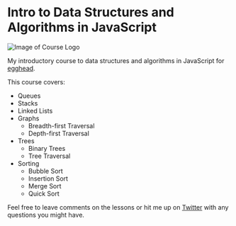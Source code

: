 # Intro to Data Structures and Algorithms in JavaScript

![Image of Course Logo](https://d2eip9sf3oo6c2.cloudfront.net/series/square_covers/000/000/261/square_480/EGH_JSAlgorithms_Final.png)

My introductory course to data structures and algorithms in JavaScript for [egghead](https://egghead.io).

This course covers:

* Queues
* Stacks
* Linked Lists
* Graphs
  * Breadth-first Traversal
  * Depth-first Traversal
* Trees
  * Binary Trees
  * Tree Traversal
* Sorting
  * Bubble Sort
  * Insertion Sort
  * Merge Sort
  * Quick Sort
  
Feel free to leave comments on the lessons or hit me up on [Twitter](https://twitter.com/kyleshevlin) with any questions you might have.
